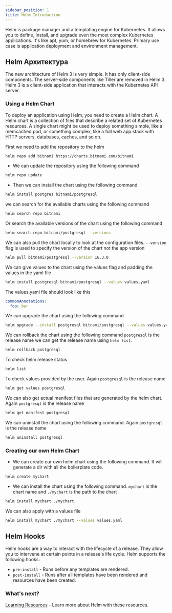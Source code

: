 ```yaml
---
sidebar_position: 1
title: Helm Introduction
---
```


Helm is package manager and a templating engine for Kubernetes. It allows you to define, install, and upgrade even the most complex Kubernetes applications. It's like apt, yum, or homebrew for Kubernetes. Primary use case is application deployment and environment management.

## Helm Архитектура

The new architecture of Helm 3 is very simple. It has only client-side components. The server-side components like Tiller are removed in Helm 3. Helm 3 is a client-side application that interacts with the Kubernetes API server.

### Using a Helm Chart

To deploy an application using Helm, you need to create a Helm chart. A Helm chart is a collection of files that describe a related set of Kubernetes resources. A single chart might be used to deploy something simple, like a memcached pod, or something complex, like a full web app stack with HTTP servers, databases, caches, and so on.

First we need to add the repository to the helm

```bash
helm repo add bitnami https://charts.bitnami.com/bitnami
```

- We can update the repository using the following command

```bash
helm repo update
```

- Then we can install the chart using the following command

```bash
helm install postgres bitnami/postgresql
```

we can search for the available charts using the following command

```bash
helm search repo bitnami
```

Or search the available versions of the chart using the following command

```bash
helm search repo bitnami/postgresql --versions
```

We can also pull the chart locally to look at the configuration files. `--version` flag is used to specify the version of the chart not the app version

```bash
helm pull bitnami/postgresql --version 16.3.0
```

We can give values to the chart using the values flag and padding the values in the yaml file

```bash
helm install postgresql bitnami/postgresql --values values.yaml
```

The values.yaml file should look like this

```yaml
commonAnnotations:
  foo: bar
```

We can upgrade the chart using the following command

```bash
helm upgrade --install postgresql bitnami/postgresql --values values.yaml --version=16.4.0 --namespace=my-namespace
```

We can rollback the chart using the following command `postgresql` is the release name we can get the release name using `helm list`.

```bash
helm rollback postgresql
```

To check helm release status

```bash
helm list
```

To check values provided by the user. Again `postgresql` is the release name

```bash
helm get values postgresql
```

We can also get actual manifest files that are generated by the helm chart. Again `postgresql` is the release name

```bash
helm get manifest postgresql
```

We can uninstall the chart using the following command. Again `postgresql` is the release name

```bash
helm uninstall postgresql
```

### Creating our own Helm Chart

- We can create our own helm chart using the following command. It will generate a dir with all the boilerplate code.

```bash
helm create mychart
```

- We can install the chart using the following command. `mychart` is the chart name and `./mychart` is the path to the chart

```bash
helm install mychart ./mychart
```

We can also apply with a values file

```bash
helm install mychart ./mychart --values values.yaml
```

## Helm Hooks

Helm hooks are a way to interact with the lifecycle of a release. They allow you to intervene at certain points in a release's life cycle. Helm supports the following hooks:

- `pre-install` - Runs before any templates are rendered.
- `post-install` - Runs after all templates have been rendered and resources have been created.

### What's next?

[Learning Resources](./learning-resources.md) - Learn more about Helm with these resources.
